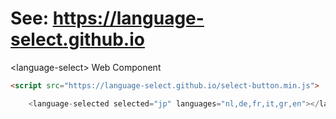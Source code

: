 # See: https://language-select.github.io
&lt;language-select> Web Component

```html
<script src="https://language-select.github.io/select-button.min.js">

    <language-selected selected="jp" languages="nl,de,fr,it,gr,en"></language-select>
```
